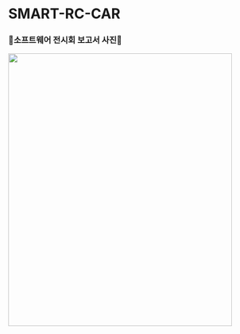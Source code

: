# SMART-RC-CAR
### 📸소프트웨어 전시회 보고서 사진📸
<img src="https://github.com/seokhyeon0916/SMART-RC-CAR/assets/69139576/647e6f55-cf7e-48a9-87d7-674b9460e79b.png" width="450" height="550"/>

